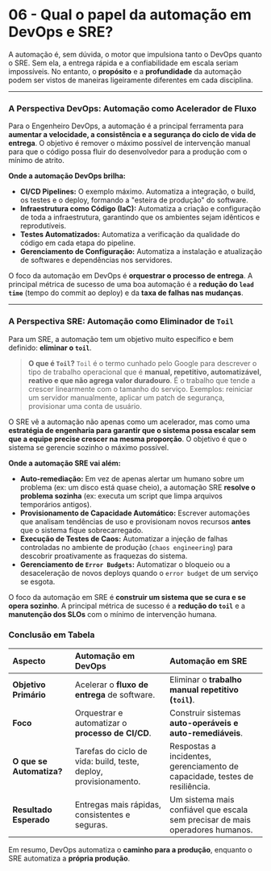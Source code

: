 # 06 - Qual o papel da automação em DevOps e SRE?

A automação é, sem dúvida, o motor que impulsiona tanto o DevOps quanto o SRE. Sem ela, a entrega rápida e a confiabilidade em escala seriam impossíveis. No entanto, o **propósito** e a **profundidade** da automação podem ser vistos de maneiras ligeiramente diferentes em cada disciplina.

---

### A Perspectiva DevOps: Automação como Acelerador de Fluxo

Para o Engenheiro DevOps, a automação é a principal ferramenta para **aumentar a velocidade, a consistência e a segurança do ciclo de vida de entrega**. O objetivo é remover o máximo possível de intervenção manual para que o código possa fluir do desenvolvedor para a produção com o mínimo de atrito.

**Onde a automação DevOps brilha:**

* **CI/CD Pipelines:** O exemplo máximo. Automatiza a integração, o build, os testes e o deploy, formando a "esteira de produção" do software.
* **Infraestrutura como Código (IaC):** Automatiza a criação e configuração de toda a infraestrutura, garantindo que os ambientes sejam idênticos e reprodutíveis.
* **Testes Automatizados:** Automatiza a verificação da qualidade do código em cada etapa do pipeline.
* **Gerenciamento de Configuração:** Automatiza a instalação e atualização de softwares e dependências nos servidores.

O foco da automação em DevOps é **orquestrar o processo de entrega**. A principal métrica de sucesso de uma boa automação é a **redução do `lead time`** (tempo do commit ao deploy) e da **taxa de falhas nas mudanças**.

---

### A Perspectiva SRE: Automação como Eliminador de `Toil`

Para um SRE, a automação tem um objetivo muito específico e bem definido: **eliminar o `toil`**.

> **O que é `Toil`?**
> `Toil` é o termo cunhado pelo Google para descrever o tipo de trabalho operacional que é **manual, repetitivo, automatizável, reativo e que não agrega valor duradouro**. É o trabalho que tende a crescer linearmente com o tamanho do serviço. Exemplos: reiniciar um servidor manualmente, aplicar um patch de segurança, provisionar uma conta de usuário.

O SRE vê a automação não apenas como um acelerador, mas como uma **estratégia de engenharia para garantir que o sistema possa escalar sem que a equipe precise crescer na mesma proporção**. O objetivo é que o sistema se gerencie sozinho o máximo possível.

**Onde a automação SRE vai além:**

* **Auto-remediação:** Em vez de apenas alertar um humano sobre um problema (ex: um disco está quase cheio), a automação SRE **resolve o problema sozinha** (ex: executa um script que limpa arquivos temporários antigos).
* **Provisionamento de Capacidade Automático:** Escrever automações que analisam tendências de uso e provisionam novos recursos **antes** que o sistema fique sobrecarregado.
* **Execução de Testes de Caos:** Automatizar a injeção de falhas controladas no ambiente de produção (`chaos engineering`) para descobrir proativamente as fraquezas do sistema.
* **Gerenciamento de `Error Budgets`:** Automatizar o bloqueio ou a desaceleração de novos deploys quando o `error budget` de um serviço se esgota.

O foco da automação em SRE é **construir um sistema que se cura e se opera sozinho**. A principal métrica de sucesso é a **redução do `toil`** e a **manutenção dos SLOs** com o mínimo de intervenção humana.

### Conclusão em Tabela

| Aspecto | Automação em DevOps | Automação em SRE |
| :--- | :--- | :--- |
| **Objetivo Primário** | Acelerar o **fluxo de entrega** de software. | Eliminar o **trabalho manual repetitivo (`toil`)**. |
| **Foco** | Orquestrar e automatizar o **processo de CI/CD**. | Construir sistemas **auto-operáveis e auto-remediáveis**. |
| **O que se Automatiza?** | Tarefas do ciclo de vida: build, teste, deploy, provisionamento. | Respostas a incidentes, gerenciamento de capacidade, testes de resiliência. |
| **Resultado Esperado** | Entregas mais rápidas, consistentes e seguras. | Um sistema mais confiável que escala sem precisar de mais operadores humanos. |

Em resumo, DevOps automatiza o **caminho para a produção**, enquanto o SRE automatiza a **própria produção**.